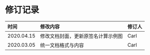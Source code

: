 # 修订记录

| 时间 | 修改内容 | 修订人 |
| :--- | :--- | :--- |
| 2020.04.15 | 修改文档封面，更新原签名计算示例图 | Carl |
| 2020.03.05 | 统一文档格式与内容 | Carl |